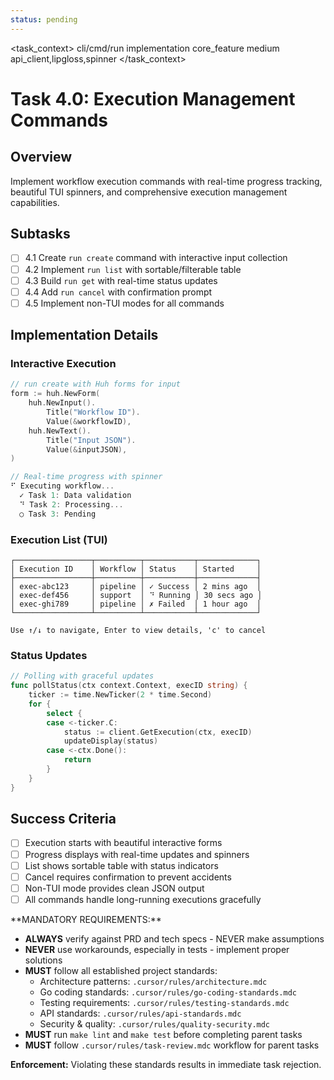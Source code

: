 ```yaml
---
status: pending
---
```


<task_context>
<domain>cli/cmd/run</domain>
<type>implementation</type>
<scope>core_feature</scope>
<complexity>medium</complexity>
<dependencies>api_client,lipgloss,spinner</dependencies>
</task_context>

# Task 4.0: Execution Management Commands

## Overview

Implement workflow execution commands with real-time progress tracking, beautiful TUI spinners, and comprehensive execution management capabilities.

## Subtasks

- [ ] 4.1 Create `run create` command with interactive input collection
- [ ] 4.2 Implement `run list` with sortable/filterable table
- [ ] 4.3 Build `run get` with real-time status updates
- [ ] 4.4 Add `run cancel` with confirmation prompt
- [ ] 4.5 Implement non-TUI modes for all commands

## Implementation Details

### Interactive Execution

```go
// run create with Huh forms for input
form := huh.NewForm(
    huh.NewInput().
        Title("Workflow ID").
        Value(&workflowID),
    huh.NewText().
        Title("Input JSON").
        Value(&inputJSON),
)

// Real-time progress with spinner
⠋ Executing workflow...
  ✓ Task 1: Data validation
  ⠙ Task 2: Processing...
  ○ Task 3: Pending
```

### Execution List (TUI)

```
┌─────────────────┬──────────┬───────────┬─────────────┐
│ Execution ID    │ Workflow │ Status    │ Started     │
├─────────────────┼──────────┼───────────┼─────────────┤
│ exec-abc123     │ pipeline │ ✓ Success │ 2 mins ago  │
│ exec-def456     │ support  │ ⠙ Running │ 30 secs ago │
│ exec-ghi789     │ pipeline │ ✗ Failed  │ 1 hour ago  │
└─────────────────┴──────────┴───────────┴─────────────┘

Use ↑/↓ to navigate, Enter to view details, 'c' to cancel
```

### Status Updates

```go
// Polling with graceful updates
func pollStatus(ctx context.Context, execID string) {
    ticker := time.NewTicker(2 * time.Second)
    for {
        select {
        case <-ticker.C:
            status := client.GetExecution(ctx, execID)
            updateDisplay(status)
        case <-ctx.Done():
            return
        }
    }
}
```

## Success Criteria

- [ ] Execution starts with beautiful interactive forms
- [ ] Progress displays with real-time updates and spinners
- [ ] List shows sortable table with status indicators
- [ ] Cancel requires confirmation to prevent accidents
- [ ] Non-TUI mode provides clean JSON output
- [ ] All commands handle long-running executions gracefully

<critical>
**MANDATORY REQUIREMENTS:**

- **ALWAYS** verify against PRD and tech specs - NEVER make assumptions
- **NEVER** use workarounds, especially in tests - implement proper solutions
- **MUST** follow all established project standards:
  - Architecture patterns: `.cursor/rules/architecture.mdc`
  - Go coding standards: `.cursor/rules/go-coding-standards.mdc`
  - Testing requirements: `.cursor/rules/testing-standards.mdc`
  - API standards: `.cursor/rules/api-standards.mdc`
  - Security & quality: `.cursor/rules/quality-security.mdc`
- **MUST** run `make lint` and `make test` before completing parent tasks
- **MUST** follow `.cursor/rules/task-review.mdc` workflow for parent tasks

**Enforcement:** Violating these standards results in immediate task rejection.
</critical>
